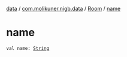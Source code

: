 [data](../../index.md) / [com.molikuner.nigb.data](../index.md) / [Room](index.md) / [name](./name.md)

# name

`val name: `[`String`](https://kotlinlang.org/api/latest/jvm/stdlib/kotlin/-string/index.html)